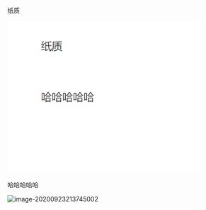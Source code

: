 纸质

![image-20200923213736970](https://raw.githubusercontent.com/LYZhi/Images/master/img/20200923213752.png)

哈哈哈哈哈

![image-20200923213745002](D:\桌面\纸质.assets\image-20200923213745002.png)